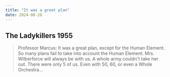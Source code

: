 ```yaml
---
title: "It was a great plan"
date: 2024-08-28
---
```


## The Ladykillers 1955

> Professor Marcus: It was a great plan, except for the Human Element. So many plans fail to take into account the Human Element. Mrs. Wilberforce will always be with us. A whole army couldn't take her out. There were only 5 of us. Even with 50, 60, or even a Whole Orchestra...
